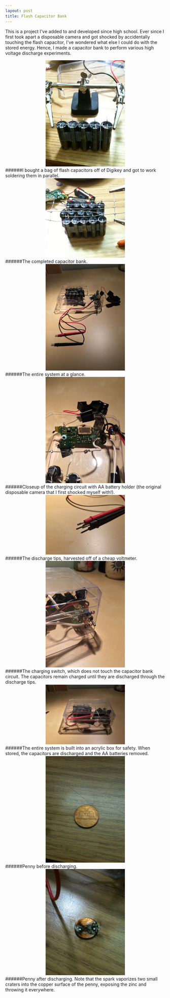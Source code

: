 ```yaml
---
layout: post
title: Flash Capacitor Bank
---
```


This is a project I've added to and developed since high school. Ever since I first took apart a disposable camera and got shocked by accidentally touching the flash capacitor, I've wondered what else I could do with the stored energy. Hence, I made a capacitor bank to perform various high voltage discharge experiments.

<center><img src="/images/capacitor-bank-2.jpg" width="250"></center>
######I bought a bag of flash capacitors off of Digikey and got to work soldering them in parallel.

<center><img src="/images/capacitor-bank-4.jpg" width="250"></center>
######The completed capacitor bank.

<center><img src="/images/capacitor-bank-8.jpg" width="250"></center>
######The entire system at a glance.

<center><img src="/images/capacitor-bank-11.jpg" width="250"></center>
######Closeup of the charging circuit with AA battery holder (the original disposable camera that I first shocked myself with!).

<center><img src="/images/capacitor-bank-10.jpg" width="250"></center>
######The discharge tips, harvested off of a cheap voltmeter.

<center><img src="/images/capacitor-bank-13.jpg" width="250"></center>
######The charging switch, which does not touch the capacitor bank circuit. The capacitors remain charged until they are discharged through the discharge tips.

<center><img src="/images/capacitor-bank-12.jpg" width="250"></center>
######The entire system is built into an acrylic box for safety. When stored, the capacitors are discharged and the AA batteries removed.

<center><img src="/images/capacitor-bank-6.jpg" width="250"></center>
######Penny before discharging.

<center><img src="/images/capacitor-bank-7.jpg" width="250"></center>
######Penny after discharging. Note that the spark vaporizes two small craters into the copper surface of the penny, exposing the zinc and throwing it everywhere.